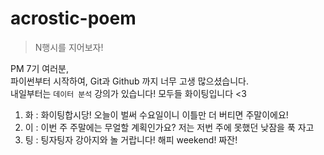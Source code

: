 # acrostic-poem
> N행시를 지어보자!

PM 7기 여러분,   
파이썬부터 시작하여, Git과 Github 까지 너무 고생 많으셨습니다.   
내일부터는 `데이터 분석` 강의가 있습니다!
모두들 화이팅입니다 <3

1. 화 : 화이팅합시당! 오늘이 벌써 수요일이니 이틀만 더 버티면 주말이에요! 
2. 이 : 이번 주 주말에는 무얼할 계획인가요? 저는 저번 주에 못했던 낮잠을 푹 자고 
3. 팅 : 팅자팅자 강아지와 놀 거랍니다! 해피 weekend! 짜잔!
